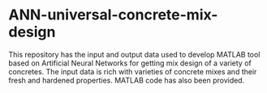 # ANN-universal-concrete-mix-design
This repository has the input and output data used to develop MATLAB tool based on Artificial Neural Networks for getting mix design of a variety of concretes. The input data is rich with varieties of concrete mixes and their fresh and hardened properties.
MATLAB code has also been provided.
